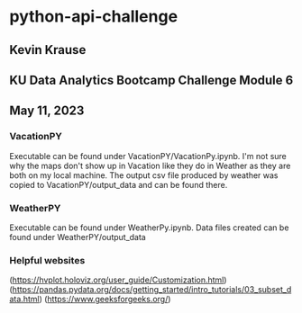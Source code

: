 # python-api-challenge
## Kevin Krause
## KU Data Analytics Bootcamp Challenge Module 6
## May 11, 2023

###  VacationPY
Executable can be found under VacationPY/VacationPy.ipynb.  I'm not sure why the maps don't show up in Vacation like they do in Weather as they are both on my local machine.
The output csv file produced by weather was copied to VacationPY/output_data and can be found there.

### WeatherPY
Executable can be found under WeatherPy.ipynb. 
Data files created can be found under WeatherPY/output_data

### Helpful websites
(https://hvplot.holoviz.org/user_guide/Customization.html)
(https://pandas.pydata.org/docs/getting_started/intro_tutorials/03_subset_data.html)
(https://www.geeksforgeeks.org/)


